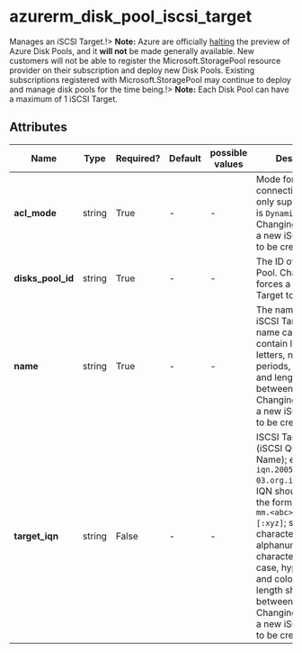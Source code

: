 # azurerm_disk_pool_iscsi_target

Manages an iSCSI Target.!> **Note:** Azure are officially [halting](https://learn.microsoft.com/en-us/azure/azure-vmware/attach-disk-pools-to-azure-vmware-solution-hosts?tabs=azure-cli) the preview of Azure Disk Pools, and it **will not** be made generally available. New customers will not be able to register the Microsoft.StoragePool resource provider on their subscription and deploy new Disk Pools. Existing subscriptions registered with Microsoft.StoragePool may continue to deploy and manage disk pools for the time being.!> **Note:** Each Disk Pool can have a maximum of 1 iSCSI Target.

## Attributes

| Name | Type | Required? | Default  | possible values | Description |
| ---- | ---- | --------- | -------- | ----------- | ----------- |
| **acl_mode** | string | True | -  |  -  | Mode for Target connectivity. The only supported value is `Dynamic` for now. Changing this forces a new iSCSI Target to be created. | 
| **disks_pool_id** | string | True | -  |  -  | The ID of the Disk Pool. Changing this forces a new iSCSI Target to be created. | 
| **name** | string | True | -  |  -  | The name of the iSCSI Target. The name can only contain lowercase letters, numbers, periods, or hyphens, and length should between [5-223]. Changing this forces a new iSCSI Target to be created. | 
| **target_iqn** | string | False | -  |  -  | ISCSI Target IQN (iSCSI Qualified Name); example: `iqn.2005-03.org.iscsi:server`. IQN should follow the format `iqn.yyyy-mm.<abc>.<pqr>[:xyz]`; supported characters include alphanumeric characters in lower case, hyphen, dot and colon, and the length should between `4` and `223`. Changing this forces a new iSCSI Target to be created. | 

